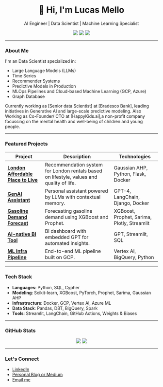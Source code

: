 <h1 align="center">👋 Hi, I'm Lucas Mello</h1>

<p align="center">
  AI Engineer | Data Scientist | Machine Learning Specialist
</p>

<p align="center">
  <a href="https://www.linkedin.com/in/lucasm65"><img src="https://img.shields.io/badge/LinkedIn-0077B5?style=for-the-badge&logo=linkedin&logoColor=white"/></a>
  <a href="mailto:lrsmello.lucas@gmail.com"><img src="https://img.shields.io/badge/Email-D14836?style=for-the-badge&logo=gmail&logoColor=white"/></a>
  <a href="https://medium.com/@lrsmello.lucas"><img src="https://img.shields.io/badge/Medium-000000?style=for-the-badge&logo=medium&logoColor=white"/></a>
</p>

---

### About Me

I'm an Data Scientist specialized in:

- Large Language Models (LLMs)
- Time Series
- Recommender Systems
- Predictive Models in Production
- MLOps Pipelines and Cloud-based Machine Learning (GCP, Azure)
- Graph Database

Currently working as [Senior data Scientist] at [Bradesco Bank], leading initiatives in Generative AI and large-scale predictive modeling.
Also Working as Co-Founder/ CTO at [HappyKids.ai],a non-profit company focussing on the mental health and well-being of children and young people.

---

### Featured Projects

| Project | Description | Technologies |
|--------|-------------|--------------|
| [**London Affordable Place to Live**](https://github.com/lrsmello/AFFORDABLE_HOME_LONDON) | Recommendation system for London rentals based on lifestyle, values and quality of life. | Gaussian AHP, Python, Flask, Docker |
| [**GenAI Assistant**](https://github.com/seuusuario/genai-assistant) | Personal assistant powered by LLMs with contextual memory. | GPT-4, LangChain, Django, Docker |
| [**Gasoline Demand Forecast**](https://github.com/seuusuario/gasoline-predict) | Forecasting gasoline demand using XGBoost and Prophet. | XGBoost, Prophet, Sarima, Plotly, Streamlit |
| [**AI-native BI Tool**](https://github.com/seuusuario/ai-bi-dashboard) | BI dashboard with embedded GPT for automated insights. | GPT, Streamlit, SQL |
| [**ML Infra Pipeline**](https://github.com/seuusuario/ml-pipeline-gcp) | End-to-end ML pipeline built on GCP. | Vertex AI, BigQuery, Python |

---

### Tech Stack

- **Languages**: Python, SQL, Cypher
- **Modeling**: Scikit-learn, XGBoost, PyTorch, Prophet, Sarima, Gaussian AHP
- **Infrastructure**: Docker, GCP, Vertex AI, Azure ML
- **Data Stack**: Pandas, DBT, BigQuery, Spark
- **Tools**: Streamlit, LangChain, GitHub Actions, Weights & Biases

---

### GitHub Stats

<p align="center">
  <img src="https://github-readme-stats.vercel.app/api?username=lrsmello&show_icons=true&theme=default&count_private=true" />
  <img src="https://github-readme-stats.vercel.app/api/top-langs/?username=lrsmello&layout=compact&theme=default" />
</p>

---

### Let's Connect

- [LinkedIn](https://www.linkedin.com/in/lucasm65)
- [Personal Blog or Medium](https://medium.com/@seuusuario)
- [Email me](mailto:lrsmello.lucas@gmail.com)

